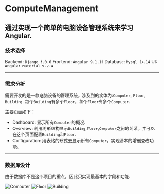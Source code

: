 # ComputeManagement
通过实现一个简单的电脑设备管理系统来学习Angular.  
--- 

### 技术选择
Backend: ```Django 3.0.6```
Frontend: ```Angular 9.1.10```
Database: ```Mysql 14.14```
UI: ```Angular Material 9.2.4```

---

### 需求分析
需要开发的是一款电脑设备的管理系统，涉及到的实体为:```Computer```, ```Floor```, ```Building```.  每个```Building```有多个```Floor```，每个```Floor```有多个```Computer```.  

主要页面如下：
  - Dashboard: 显示所有```Computer```的概况.
  - Overview:  利用树形结构显示```Building```,```Floor```,```Computer```之间的关系，并可以在这个页面配置```Building```和```Floor```.
  - Configuration: 用表格的形式去显示所有```Computer```，实现基本的增删查改功能。
 
 ---
 
 ### 数据库设计
 由于数据库不是这个项目的重点，因此只实现最基本的字段和功能.
 
 ![Computer](https://img-blog.csdnimg.cn/20200522065405565.png) 
 ![Floor](https://img-blog.csdnimg.cn/2020052206373911.png) 
 ![Building](https://img-blog.csdnimg.cn/20200522063814881.png)
